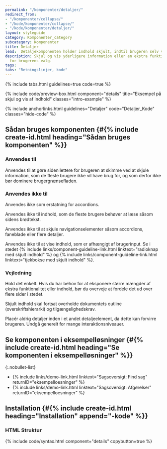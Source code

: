 ```yaml
---
permalink: "/komponenter/detaljer/"
redirect_from:
- "/komponenter/collapse/"
- "/kode/komponenter/collapse/"
- "/kode/komponenter/detaljer/"
layout: styleguide
category: Komponenter_category
subcategory: Komponenter
title: Detaljer
lead:  Detaljekomponenten holder indhold skjult, indtil brugeren selv vælge at folde det ud.
description: Skjul og vis yderligere information eller en ekstra funktion relevant
  for brugerens valg.
tags: 
tabs: "Retningslinjer, kode"
---
```


{% include tabs.html guidelines=true code=true %}

{% include code/preview-box.html component="details" title="Eksempel på skjul og vis af indhold" classes="intro-example" %}

{% include anchorlinks.html guidelines="Detaljer" code="Detaljer_Kode" classes="hide-code" %}

<!--split-->

## Sådan bruges komponenten {#{% include create-id.html heading="Sådan bruges komponenten" %}}

### Anvendes til

Anvendes til at gøre siden lettere for brugeren at skimme ved at skjule information, som de fleste brugere ikke vil have brug for, og som derfor ikke bør dominere brugergrænsefladen.

### Anvendes ikke til

Anvendes ikke som erstatning for accordions.

Anvendes ikke til indhold, som de fleste brugere behøver at læse såsom sidens brødtekst.

Anvendes ikke til at skjule navigationselementer såsom accordions, faneblade eller flere detaljer.

Anvendes ikke til at vise indhold, som er afhængigt af brugerinput. Se i stedet {% include links/component-guideline-link.html linktext="radioknap med skjult indhold" %} og {% include links/component-guideline-link.html linktext="tjekbokse med skjult indhold" %}.

### Vejledning

Hold det enkelt. Hvis du har behov for at eksponere større mængder af ekstra funktionalitet eller indhold, bør du overveje at fordele det ud over flere sider i stedet.

Skjult indhold skal fortsat overholde dokumentets outline (overskriftshierarki) og tilgængelighedskrav.

Placér aldrig detaljer inden i et andet detaljeelement, da dette kan forvirre brugeren. Undgå generelt for mange interaktionsniveauer.

## Se komponenten i eksempelløsninger {#{% include create-id.html heading="Se komponenten i eksempelløsninger" %}}

{:.nobullet-list}
- {% include links/demo-link.html linktext="Sagsoversigt: Find sag" returnID="eksempelloesninger" %}
- {% include links/demo-link.html linktext="Sagsoversigt: Afgørelser" returnID="eksempelloesninger" %}

<!--split-->

## Installation {#{% include create-id.html heading="Installation" append="-kode" %}}

### HTML Struktur

{% include code/syntax.html component="details" copybutton=true %}
